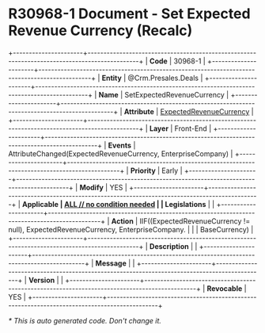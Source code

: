﻿---
erp.type: front-end-business-rule
erp.entity: Crm.Presales.Deals
---

# R30968-1 Document - Set Expected Revenue Currency (Recalc)
+----------------------+----------------------------------------------------------------------------------------------+
| **Code**             | 30968-1                                                                                      |
+----------------------+----------------------------------------------------------------------------------------------+
| **Entity**           | @Crm.Presales.Deals                                                                          |
+----------------------+----------------------------------------------------------------------------------------------+
| **Name**             | SetExpectedRevenueCurrency                                                                   |
+----------------------+----------------------------------------------------------------------------------------------+
| **Attribute**        | [ExpectedRevenueCurrency](../entities/Crm.Presales.Deals.md#expectedrevenuecurrency)         |
+----------------------+----------------------------------------------------------------------------------------------+
| **Layer**            | Front-End                                                                                    |
+----------------------+----------------------------------------------------------------------------------------------+
| **Events**           | AttributeChanged(ExpectedRevenueCurrency, EnterpriseCompany)                                 |
+----------------------+----------------------------------------------------------------------------------------------+
| **Priority**         | Early                                                                                        |
+----------------------+----------------------------------------------------------------------------------------------+
| **Modify**           | YES                                                                                          |
+----------------------+----------------------------------------------------------------------------------------------+
| **Applicable         | [ALL // no condition needed](xref:applicable-legislations)                                   |
| Legislations**       |                                                                                              |
+----------------------+----------------------------------------------------------------------------------------------+
| **Action**           | IIF((ExpectedRevenueCurrency != null), ExpectedRevenueCurrency, EnterpriseCompany.           |
|                      | BaseCurrency)                                                                                |
+----------------------+----------------------------------------------------------------------------------------------+
| **Description**      |                                                                                              |
+----------------------+----------------------------------------------------------------------------------------------+
| **Message**          |                                                                                              |
+----------------------+----------------------------------------------------------------------------------------------+
| **Version**          |                                                                                              |
+----------------------+----------------------------------------------------------------------------------------------+
| **Revocable**        | YES                                                                                          |
+----------------------+----------------------------------------------------------------------------------------------+

*\* This is auto generated code. Don't change it.*
